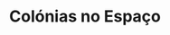 ---
Numero: 74
title: Colónias no Espaço
Autor: E C Tubb
Co-autor: 
Ano-de-Publicacao: 1963
Titulo-original: Alien Dust
Tradutor: Elisa Lopes Ribeiro
Co-tradutor: 
Ano-de-edicao: 1955
alias: E-C-Tubb
Autor2-alias: 
Tradutor1-alias: Elisa-Lopes-Ribeiro
Tradutor2-alias: 
Titulo-link: 74-Colonias-no-Espaco
Capa: Lima de Freitas
pags: 205
Capa-link: Lima-de-Freitas
---